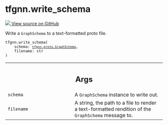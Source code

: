 # tfgnn.write_schema

<!-- Insert buttons and diff -->

<a target="_blank" href="https://github.com/tensorflow/gnn/tree/master/tensorflow_gnn/graph/schema_utils.py#L57-L66">
<img src="https://www.tensorflow.org/images/GitHub-Mark-32px.png" /> View source
on GitHub </a>

Write a `GraphSchema` to a text-formatted proto file.

<pre class="devsite-click-to-copy prettyprint lang-py tfo-signature-link">
<code>tfgnn.write_schema(
    schema: <a href="../tfgnn/proto/GraphSchema.md"><code>tfgnn.proto.GraphSchema</code></a>,
    filename: str
)
</code></pre>

<!-- Placeholder for "Used in" -->
<!-- Tabular view -->

 <table class="responsive fixed orange">
<colgroup><col width="214px"><col></colgroup>
<tr><th colspan="2"><h2 class="add-link">Args</h2></th></tr>

<tr>
<td>
<code>schema</code><a id="schema"></a>
</td>
<td>
A <code>GraphSchema</code> instance to write out.
</td>
</tr><tr>
<td>
<code>filename</code><a id="filename"></a>
</td>
<td>
A string, the path to a file to render a text-formatted rendition
of the <code>GraphSchema</code> message to.
</td>
</tr>
</table>
